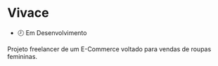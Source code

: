 # Vivace

- 🕗 Em Desenvolvimento

Projeto freelancer de um E-Commerce voltado para vendas de roupas femininas.
